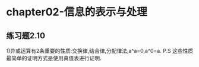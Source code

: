 # chapter02-信息的表示与处理

## 练习题2.10

1)异或运算有2条重要的性质:交换律,结合律,分配律法,a\^a=0,a\^0=a. P.S 这些性质最简单的证明方式是使用真值表进行证明.